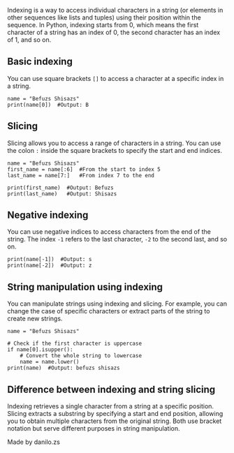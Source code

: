 Indexing is a way to access individual characters in a string (or elements in other sequences like lists and tuples) using their position within the sequence. In Python, indexing starts from 0, which means the first character of a string has an index of 0, the second character has an index of 1, and so on.

## Basic indexing
You can use square brackets `[]` to access a character at a specific index in a string.
```
name = "Befuzs Shisazs"
print(name[0])  #Output: B
```

## Slicing
Slicing allows you to access a range of characters in a string. You can use the colon `:` inside the square brackets to specify the start and end indices.
```
name = "Befuzs Shisazs"
first_name = name[:6]  #From the start to index 5
last_name = name[7:]   #From index 7 to the end

print(first_name)  #Output: Befuzs
print(last_name)   #Output: Shisazs
```

## Negative indexing
You can use negative indices to access characters from the end of the string. The index `-1` refers to the last character, `-2` to the second last, and so on.
```
print(name[-1])  #Output: s
print(name[-2])  #Output: z
```

## String manipulation using indexing
You can manipulate strings using indexing and slicing. For example, you can change the case of specific characters or extract parts of the string to create new strings.
```
name = "Befuzs Shisazs"

# Check if the first character is uppercase
if name[0].isupper():
    # Convert the whole string to lowercase
    name = name.lower()
print(name)  #Output: befuzs shisazs
```

## Difference between indexing and string slicing
Indexing retrieves a single character from a string at a specific position. Slicing extracts a substring by specifying a start and end position, allowing you to obtain multiple characters from the original string. Both use bracket notation but serve different purposes in string manipulation.

Made by danilo.zs
